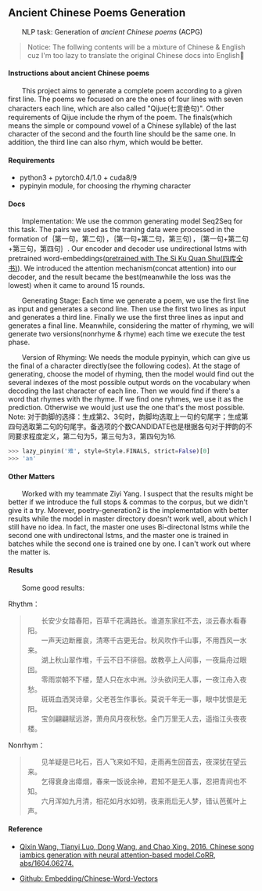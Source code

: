 ## Ancient Chinese Poems Generation

&emsp;&emsp;NLP task: Generation of *ancient Chinese poems* (ACPG) 

> Notice: The follwing contents will be a mixture of Chinese & English cuz I'm too lazy to translate the original Chinese docs into English:man:

#### Instructions about ancient Chinese poems

&emsp;&emsp;This project aims to generate a complete poem according to a given first line. The poems we focused on are the ones of four lines with seven characters each line, which are also called "Qijue(七言绝句)". Other requirements of Qijue include the rhym of the poem. The finals(which means the simple or compound vowel of a Chinese syllable) of the last character of the second and the fourth line should be the same one. In addition, the third line can also rhym, which would be better.

#### Requirements

* python3 + pytorch0.4/1.0 + cuda8/9
* pypinyin module, for choosing the rhyming character

#### Docs

&emsp;&emsp;Implementation: We use the common generating model Seq2Seq for this task. The pairs we used as the traning data were processed in the formation of｛第一句，第二句｝，｛第一句+第二句，第三句｝，｛第一句+第二句+第三句，第四句｝. Our encoder and decoder use undirectional lstms with pretrained word-embeddings([pretrained with The Si Ku Quan Shu(四库全书)](https://github.com/Embedding/Chinese-Word-Vectors#various-domains)). We introduced the attention mechanism(concat attention) into our decoder, and the result became the best(meanwhile the loss was the lowest) when it came to around 15 rounds.

&emsp;&emsp;Generating Stage: Each time we generate a poem, we use the first line as input and generates a second line. Then use the first two lines as input and generates a third line. Finally we use the first three lines as input and generates a final line. Meanwhile, considering the matter of rhyming, we will generate two versions(nonrhyme & rhyme) each time we execute the test phase.

&emsp;&emsp;Version of Rhyming: We needs the module pypinyin, which can give us the final of a character directly(see the following codes). At the stage of generating, choose the model of rhyming, then the model would find out the several indexes of the most possible output words on the vocabulary when decoding the last character of each line. Then we would find if there's a word that rhymes with the rhyme. If we find one ryhmes, we use it as the prediction. Otherwise we would just use the one that's the most possible. Note: 对于韵脚的选择：生成第2、3句时，韵脚均选取上一句的句尾字；生成第四句选取第二句的句尾字。备选项的个数CANDIDATE也是根据各句对于押韵的不同要求程度定义，第二句为5，第三句为3，第四句为16.
```python
>>> lazy_pinyin('难', style=Style.FINALS, strict=False)[0]
>>> 'an'
```
#### Other Matters

&emsp;&emsp;Worked with my teammate Ziyi Yang. I suspect that the results might be better if we introduce the full stops & commas to the corpus, but we didn't give it a try. Morever, poetry-generation2 is the implementation with better results while the model in master directory doesn't work well, about which I still have no idea. In fact, the master one uses Bi-directonal lstms while the second one with undirectonal lstms, and the master one is trained in batches while the second one is trained one by one. I can't work out where the matter is.

#### Results

&emsp;&emsp;Some good results:

Rhythm：

>&emsp;&emsp;长安少女踏春阳，百草千花满路长。谁道东家红不去，淡云春水看春阳。  
>&emsp;&emsp;一声天边断雁哀，清寒千古更无台。秋风吹作千山事，不用西风一水来。  
>&emsp;&emsp;湖上秋山翠作堆，千云不日不徘徊。故教亭上人间事，一夜扁舟过眼回。  
>&emsp;&emsp;零雨崇朝不下楼，楚人只在水中洲。沙头欲问无人事，一夜江舟入夜愁。  
>&emsp;&emsp;斑斑血洒哭诗章，父老苍生作事长。莫说千年无一事，眼中犹恨是无阳。  
>&emsp;&emsp;宝剑翩翩赋远游，萧舟风月夜秋愁。金门万里无人去，遥指江头夜夜楼。  

Nonrhym：

>&emsp;&emsp;见羊疑是已叱石，百人飞来如不知，走雨再生回首去，夜深犹在望云来。  
>&emsp;&emsp;乞得衰身出瘴烟，春来一饭说余神，君知不是无人事，忍把青间也不知。  
>&emsp;&emsp;六月浑如九月清，相花如月水如明，夜来雨后无人梦，错认芭蕉叶上声。  
#### Reference

* [Qixin Wang, Tianyi Luo, Dong Wang, and Chao Xing. 2016. Chinese song iambics generation with neural attention-based model.CoRR, abs/1604.06274.](https://www.researchgate.net/publication/301878077_Chinese_Song_Iambics_Generation_with_Neural_Attention-based_Model)

* [Github: Embedding/Chinese-Word-Vectors](https://github.com/Embedding/Chinese-Word-Vectors)
